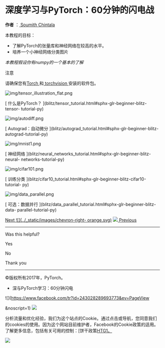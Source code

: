 # 深度学习与PyTorch：60分钟的闪电战

**作者** ：[ Soumith Chintala ](http://soumith.ch)

本教程的目标：

  * 了解PyTorch的张量库和神经网络在较高的水平。
  * 培养一个小神经网络分类图片

_本教程假设你有numpy的一个基本的了解_

注意

请确保您有[Torch ](https://github.com/pytorch/pytorch)和[ torchvision
](https://github.com/pytorch/vision)安装的软件包。

![img/tensor_illustration_flat.png](img/tensor_illustration_flat.png)

[ 什么是PyTorch？  ](blitz/tensor_tutorial.html#sphx-glr-beginner-blitz-tensor-
tutorial-py)

![img/autodiff.png](img/autodiff.png)

[ Autograd：自动微分 ](blitz/autograd_tutorial.html#sphx-glr-beginner-blitz-
autograd-tutorial-py)

![img/mnist1.png](img/mnist1.png)

[ 神经网络 ](blitz/neural_networks_tutorial.html#sphx-glr-beginner-blitz-neural-
networks-tutorial-py)

![img/cifar101.png](img/cifar101.png)

[ 训练分类 ](blitz/cifar10_tutorial.html#sphx-glr-beginner-blitz-cifar10-tutorial-
py)

![img/data_parallel.png](img/data_parallel.png)

[ 可选：数据并行 ](blitz/data_parallel_tutorial.html#sphx-glr-beginner-blitz-data-
parallel-tutorial-py)

[Next ![](../_static/images/chevron-right-
orange.svg)](blitz/tensor_tutorial.html "What is PyTorch?")
[![](../_static/images/chevron-right-orange.svg) Previous](../index.html
"Welcome to PyTorch Tutorials")

* * *

Was this helpful?

Yes

No

Thank you

* * *

©版权所有2017年，PyTorch。



  * 深与PyTorch学习：60分钟闪电

![](https://www.facebook.com/tr?id=243028289693773&ev=PageView

  &noscript=1)
![](https://www.googleadservices.com/pagead/conversion/795629140/?label=txkmCPmdtosBENSssfsC&guid=ON&script=0)







 
[](https://www.facebook.com/pytorch) [](https://twitter.com/pytorch)

分析流量和优化经验，我们为这个站点的Cookie。通过点击或导航，您同意我们的cookies的使用。因为这个网站目前维护者，Facebook的Cookie政策的适用。了解更多信息，包括有关可用的控制：[饼干政策[HTG1。](https://www.facebook.com/policies/cookies/)

![](../_static/images/pytorch-x.svg)

[](https://pytorch.org/)



